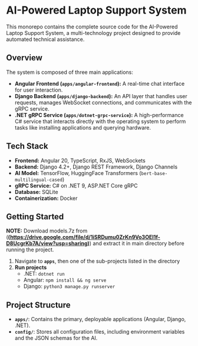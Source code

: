 # AI-Powered Laptop Support System

This monorepo contains the complete source code for the AI-Powered Laptop Support System, a multi-technology project designed to provide automated technical assistance.

## Overview

The system is composed of three main applications:
- **Angular Frontend (`apps/angular-frontend`):** A real-time chat interface for user interaction.
- **Django Backend (`apps/django-backend`):** An API layer that handles user requests, manages WebSocket connections, and communicates with the gRPC service.
- **.NET gRPC Service (`apps/dotnet-grpc-service`):** A high-performance C# service that interacts directly with the operating system to perform tasks like installing applications and querying hardware.

## Tech Stack

- **Frontend:** Angular 20, TypeScript, RxJS, WebSockets
- **Backend:** Django 4.2+, Django REST Framework, Django Channels
- **AI Model:** TensorFlow, HuggingFace Transformers (`bert-base-multilingual-cased`)
- **gRPC Service:** C# on .NET 9, ASP.NET Core gRPC
- **Database:** SQLite
- **Containerization:** Docker

## Getting Started

**NOTE:** Download models.7z from (**(https://drive.google.com/file/d/1iSRDumu0ZrKn9Vo3OEl1f-D8UcgrKb7A/view?usp=sharing)**) and extract it in main directory before running the project.

1. Navigate to **`apps`**, then one of the sub-projects listed in the directory
2. **Run projects**
   - .NET: `dotnet run`
   - Angular: `npm install && ng serve`
   - Django: `python3 manage.py runserver`

## Project Structure

- **`apps/`**: Contains the primary, deployable applications (Angular, Django, .NET).
- **`config/`**: Stores all configuration files, including environment variables and the JSON schemas for the AI.
